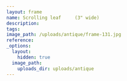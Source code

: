 ```yaml
---
layout: frame
name: Scrolling leaf     (3" wide)
description:
tags:
image_path: /uploads/antique/frame-131.jpg
reference:
_options:
  layout:
    hidden: true
  image_path:
    uploads_dir: uploads/antique
---
```

